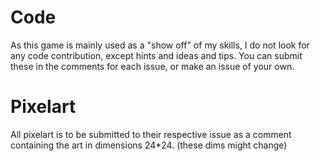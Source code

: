 # Code
As this game is mainly used as a "show off" of my skills, I do not look for any code contribution, except hints and ideas and tips. You can submit these in the comments for each issue, or make an issue of your own.

# Pixelart
All pixelart is to be submitted to their respective issue as a comment containing the art in dimensions 24*24. (these dims might change)
